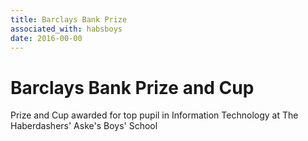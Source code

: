 ```yaml
---
title: Barclays Bank Prize
associated_with: habsboys
date: 2016-00-00
---
```


# Barclays Bank Prize and Cup

Prize and Cup awarded for top pupil in Information Technology at The Haberdashers' Aske's Boys' School
